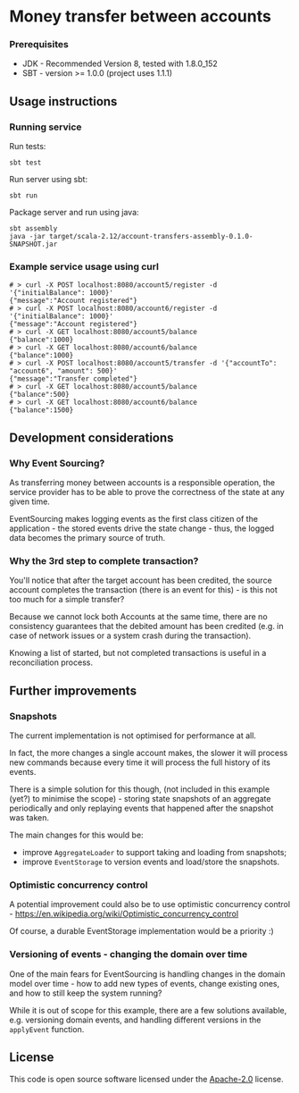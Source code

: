 # Money transfer between accounts

### Prerequisites 

 - JDK - Recommended Version 8, tested with 1.8.0_152
 - SBT - version >= 1.0.0 (project uses 1.1.1)

## Usage instructions

### Running service
Run tests:
```
sbt test
```

Run server using sbt:
```
sbt run
```

Package server and run using java:
```
sbt assembly
java -jar target/scala-2.12/account-transfers-assembly-0.1.0-SNAPSHOT.jar
```

### Example service usage using curl

```
# > curl -X POST localhost:8080/account5/register -d '{"initialBalance": 1000}'
{"message":"Account registered"}
# > curl -X POST localhost:8080/account6/register -d '{"initialBalance": 1000}'
{"message":"Account registered"}
# > curl -X GET localhost:8080/account5/balance
{"balance":1000}
# > curl -X GET localhost:8080/account6/balance
{"balance":1000}
# > curl -X POST localhost:8080/account5/transfer -d '{"accountTo": "account6", "amount": 500}'
{"message":"Transfer completed"}
# > curl -X GET localhost:8080/account5/balance
{"balance":500}
# > curl -X GET localhost:8080/account6/balance
{"balance":1500}
```

## Development considerations

### Why Event Sourcing?

As transferring money between accounts is a responsible operation, the service
provider has to be able to prove the correctness of the state at any given time.

EventSourcing makes logging events as the first class citizen of the application - 
the stored events drive the state change - thus, the logged data becomes the primary
source of truth.

### Why the 3rd step to complete transaction?

You'll notice that after the target account has been credited, the source account 
completes the transaction (there is an event for this) - is this not too much for a simple transfer?

Because we cannot lock both Accounts at the same time, there are no consistency 
guarantees that the debited amount has been credited (e.g. in case of network issues or 
a system crash during the transaction). 

Knowing a list of started, but not completed transactions is useful in a reconciliation process.   

## Further improvements

### Snapshots

The current implementation is not optimised for performance at all.

In fact, the more changes a single account makes, the slower it will process new commands
because every time it will process the full history of its events.

There is a simple solution for this though, (not included in this example (yet?) to minimise the 
scope) - storing state snapshots of an aggregate periodically and only replaying 
events that happened after the snapshot was taken.

The main changes for this would be:
 - improve `AggregateLoader` to support taking and loading from snapshots;
 - improve `EventStorage` to version events and load/store the snapshots.

### Optimistic concurrency control

A potential improvement could also be to use optimistic concurrency control -
 https://en.wikipedia.org/wiki/Optimistic_concurrency_control

Of course, a durable EventStorage implementation would be a priority :)

### Versioning of events - changing the domain over time

One of the main fears for EventSourcing is handling changes in the domain model over time - how to add
new types of events, change existing ones, and how to still keep the system running?

While it is out of scope for this example, there are a few solutions available, e.g. versioning
 domain events, and handling different versions in the `applyEvent` function.

## License ##

This code is open source software licensed under the
[Apache-2.0](http://www.apache.org/licenses/LICENSE-2.0) license.
